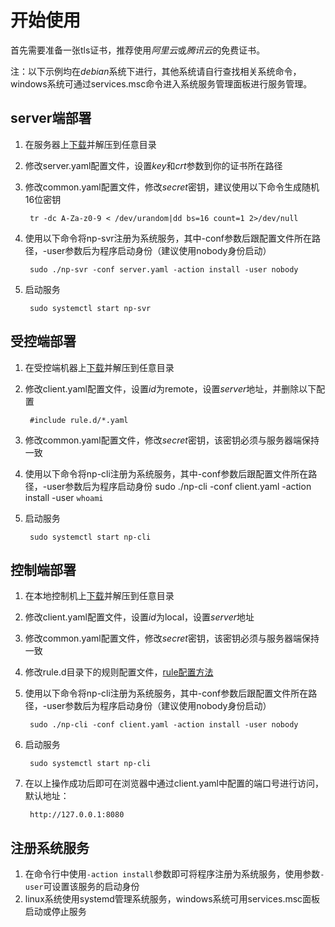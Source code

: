 # 开始使用

首先需要准备一张tls证书，推荐使用*阿里云*或*腾讯云*的免费证书。

注：以下示例均在*debian*系统下进行，其他系统请自行查找相关系统命令，
    windows系统可通过services.msc命令进入系统服务管理面板进行服务管理。

## server端部署

1. 在服务器上[下载](https://github.com/lwch/natpass/releases)并解压到任意目录
2. 修改server.yaml配置文件，设置*key*和*crt*参数到你的证书所在路径
3. 修改common.yaml配置文件，修改*secret*密钥，建议使用以下命令生成随机16位密钥

        tr -dc A-Za-z0-9 < /dev/urandom|dd bs=16 count=1 2>/dev/null
4. 使用以下命令将np-svr注册为系统服务，其中-conf参数后跟配置文件所在路径，-user参数后为程序启动身份（建议使用nobody身份启动）

        sudo ./np-svr -conf server.yaml -action install -user nobody
5. 启动服务

        sudo systemctl start np-svr

## 受控端部署

1. 在受控端机器上[下载](https://github.com/lwch/natpass/releases)并解压到任意目录
2. 修改client.yaml配置文件，设置*id*为remote，设置*server*地址，并删除以下配置

        #include rule.d/*.yaml
3. 修改common.yaml配置文件，修改*secret*密钥，该密钥必须与服务器端保持一致
4. 使用以下命令将np-cli注册为系统服务，其中-conf参数后跟配置文件所在路径，-user参数后为程序启动身份
        sudo ./np-cli -conf client.yaml -action install -user `whoami`
5. 启动服务

        sudo systemctl start np-cli

## 控制端部署

1. 在本地控制机上[下载](https://github.com/lwch/natpass/releases)并解压到任意目录
2. 修改client.yaml配置文件，设置*id*为local，设置*server*地址
3. 修改common.yaml配置文件，修改*secret*密钥，该密钥必须与服务器端保持一致
4. 修改rule.d目录下的规则配置文件，[rule配置方法](rules.md)
5. 使用以下命令将np-cli注册为系统服务，其中-conf参数后跟配置文件所在路径，-user参数后为程序启动身份（建议使用nobody身份启动）

        sudo ./np-cli -conf client.yaml -action install -user nobody
6. 启动服务

        sudo systemctl start np-cli
7. 在以上操作成功后即可在浏览器中通过client.yaml中配置的端口号进行访问，默认地址：

        http://127.0.0.1:8080

## 注册系统服务

1. 在命令行中使用`-action install`参数即可将程序注册为系统服务，使用参数`-user`可设置该服务的启动身份
2. linux系统使用systemd管理系统服务，windows系统可用services.msc面板启动或停止服务